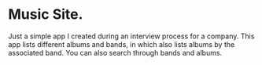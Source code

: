 # Music Site.

Just a simple app I created during an interview process for a company. This app lists different albums and bands, in which also lists albums by the associated band. You can also search through bands and albums.
